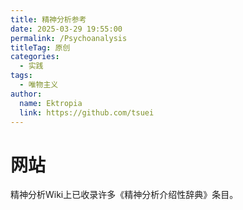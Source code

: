 ```yaml
---
title: 精神分析参考
date: 2025-03-29 19:55:00
permalink: /Psychoanalysis
titleTag: 原创
categories: 
  - 实践
tags: 
  - 唯物主义
author: 
  name: Ektropia
  link: https://github.com/tsuei
---
```


# 网站
精神分析Wiki上已收录许多《精神分析介绍性辞典》条目。